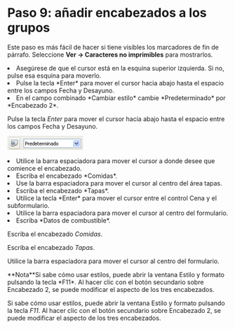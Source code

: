 
# Paso 9: añadir encabezados a los grupos

Este paso es más fácil de hacer si tiene visibles los marcadores de fin de párrafo. Seleccione **Ver → Caracteres no imprimibles** para mostrarlos.

<li value="1">
Asegúrese de que el cursor está en la esquina superior izquierda. Si no, pulse esa esquina para moverlo. 
</li>
<li>
Pulse la tecla *Enter* para mover el cursor hacia abajo hasta el espacio entre los campos Fecha y Desayuno.
</li>
<li>
En el campo combinado *Cambiar estilo* cambie *Predeterminado* por *Encabezado 2*.
</li>

Pulse la tecla *Enter* para mover el cursor hacia abajo hasta el espacio entre los campos Fecha y Desayuno.

![](img/Fig30.png)
<li>
Utilice la barra espaciadora para mover el cursor a donde desee que comience el encabezado.
</li>
<li>
Escriba el encabezado *Comidas*.
</li>
<li>
Use la barra espaciadora para mover el cursor al centro del área tapas.
</li>
<li>
Escriba el encabezado *Tapas*.
</li>
<li>
Utilice la tecla *Enter* para mover el cursor entre el control Cena y el subformulario.
</li>
<li>
Utilice la barra espaciadora para mover el cursor al centro del formulario.
</li>
<li>
Escriba *Datos de combustible*.
</li>

Escriba el encabezado *Comidas*.

Escriba el encabezado *Tapas*.

Utilice la barra espaciadora para mover el cursor al centro del formulario.
<td width="15%" bgcolor="#94bd5e">**Nota**</td><td width="85%" valign="top">Si sabe cómo usar estilos, puede abrir la ventana Estilo y formato pulsando la tecla *F11*. Al hacer clic con el botón secundario sobre Encabezado 2, se puede modificar el aspecto de los tres encabezados. </td>

Si sabe cómo usar estilos, puede abrir la ventana Estilo y formato pulsando la tecla *F11*. Al hacer clic con el botón secundario sobre Encabezado 2, se puede modificar el aspecto de los tres encabezados. 

